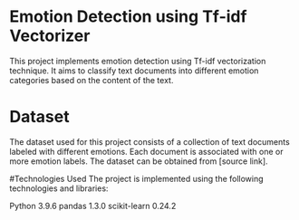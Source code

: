 # Emotion Detection using Tf-idf Vectorizer

This project implements emotion detection using Tf-idf vectorization technique. It aims to classify text documents into different emotion categories based on the content of the text.

# Dataset
The dataset used for this project consists of a collection of text documents labeled with different emotions. Each document is associated with one or more emotion labels. The dataset can be obtained from [source link].

#Technologies Used
The project is implemented using the following technologies and libraries:

Python 3.9.6
pandas 1.3.0
scikit-learn 0.24.2

